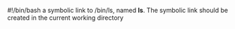 #!/bin/bash
a symbolic link to /bin/ls, named __ls__. The symbolic link should be created in the current working directory
